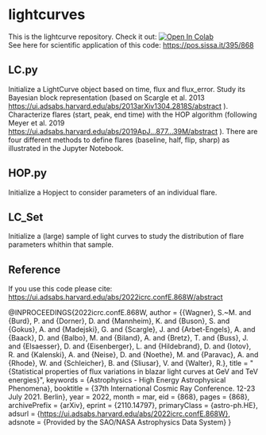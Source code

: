 # lightcurves

This is the lightcurve repository. Check it out: [![Open In Colab](https://colab.research.google.com/assets/colab-badge.svg)](https://colab.research.google.com/drive/1OqafFK4FQA_tBwTTnYMG-1D5uhTQ5X0D#scrollTo=european-mechanism) <br>
See here for scientific application of this code:
https://pos.sissa.it/395/868 

## LC.py
Initialize a LightCurve object based on time, flux and flux_error. 
Study its Bayesian block representation (based on Scargle et al. 2013  https://ui.adsabs.harvard.edu/abs/2013arXiv1304.2818S/abstract ).<br>
Characterize flares (start, peak, end time) with the HOP algorithm (following Meyer et al. 2019 https://ui.adsabs.harvard.edu/abs/2019ApJ...877...39M/abstract ). There are four different methods to define flares (baseline, half, flip, sharp) as illustrated in the Jupyter Notebook. 

## HOP.py
Initialize a Hopject to consider parameters of an individual flare.

## LC_Set
Initialize a (large) sample of light curves to study the distribution of flare parameters whithin that sample.<br>


## Reference
If you use this code please cite: <br>
<url>https://ui.adsabs.harvard.edu/abs/2022icrc.confE.868W/abstract</url>

@INPROCEEDINGS{2022icrc.confE.868W,
       author = {{Wagner}, S.~M. and {Burd}, P. and {Dorner}, D. and {Mannheim}, K. and {Buson}, S. and {Gokus}, A. and {Madejski}, G. and {Scargle}, J. and {Arbet-Engels}, A. and {Baack}, D. and {Balbo}, M. and {Biland}, A. and {Bretz}, T. and {Buss}, J. and {Elsaesser}, D. and {Eisenberger}, L. and {Hildebrand}, D. and {Iotov}, R. and {Kalenski}, A. and {Neise}, D. and {Noethe}, M. and {Paravac}, A. and {Rhode}, W. and {Schleicher}, B. and {Sliusar}, V. and {Walter}, R.},
        title = "{Statistical properties of flux variations in blazar light curves at GeV and TeV energies}",
     keywords = {Astrophysics - High Energy Astrophysical Phenomena},
    booktitle = {37th International Cosmic Ray Conference. 12-23 July 2021. Berlin},
         year = 2022,
        month = mar,
          eid = {868},
        pages = {868},
archivePrefix = {arXiv},
       eprint = {2110.14797},
 primaryClass = {astro-ph.HE},
       adsurl = {https://ui.adsabs.harvard.edu/abs/2022icrc.confE.868W},
      adsnote = {Provided by the SAO/NASA Astrophysics Data System}
}
